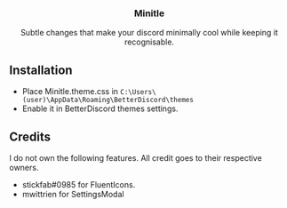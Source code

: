 <div align="center">
  <h3 align="center">Minitle</h3>

  <p align="center">
    Subtle changes that make your discord minimally cool while keeping it recognisable.
  </p>
</div>

## Installation
* Place Minitle.theme.css in `C:\Users\(user)\AppData\Roaming\BetterDiscord\themes`
* Enable it in BetterDiscord themes settings.

## Credits
I do not own the following features. All credit goes to their respective owners.
* stickfab#0985 for FluentIcons.
* mwittrien for SettingsModal
